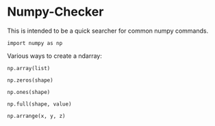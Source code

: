 # Numpy-Checker

This is intended to be a quick searcher for common numpy commands.

`import numpy as np`

Various ways to create a ndarray:

  `np.array(list)`
  
  `np.zeros(shape)`
  
  `np.ones(shape)`
  
  `np.full(shape, value)`
  
  `np.arrange(x, y, z)`
